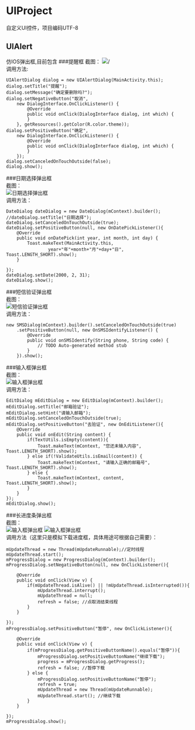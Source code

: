 # UIProject
自定义UI控件，项目编码UTF-8
## UIAlert
仿IOS弹出框,目前包含
###提醒框
截图：
![](https://github.com/UIAndroid/UIProject/blob/master/UIAlert/Images/UIAlertDialog.jpg)/<br>
调用方法:


	UIAlertDialog dialog = new UIAlertDialog(MainActivity.this);
	dialog.setTitle("提醒");
	dialog.setMessage("确定要删除吗?");
	dialog.setNegativeButton("取消",
		new DialogInterface.OnClickListener() {
			@Override
			public void onClick(DialogInterface dialog, int which) {
			}
		}, getResources().getColor(R.color.theme));
	dialog.setPositiveButton("确定",
		new DialogInterface.OnClickListener() {
			@Override
			public void onClick(DialogInterface dialog, int which) {
			}
		});
	dialog.setCanceledOnTouchOutside(false);
	dialog.show();
			
###日期选择弹出框  
截图：  
![日期选择弹出框](https://raw.githubusercontent.com/UIAndroid/UIProject/master/UIAlert/Images/DateDialog.png)  
调用方法：  

	DateDialog dateDialog = new DateDialog(mContext).builder();
	//dateDialog.setTitle("日期选择");
	dateDialog.setCanceledOnTouchOutside(true);
	dateDialog.setPositiveButton(null, new OnDatePickListener(){
		@Override
		public void onDatePick(int year, int month, int day) {
			Toast.makeText(MainActivity.this, 
					year+"年"+month+"月"+day+"日", Toast.LENGTH_SHORT).show();
		}
		
	});
	dateDialog.setDate(2000, 2, 31);
	dateDialog.show();  
###短信验证弹出框  
截图：  
![短信验证弹出框](https://raw.githubusercontent.com/UIAndroid/UIProject/master/UIAlert/Images/SMSDialog.png)  
调用方法：  

	new SMSDialog(mContext).builder().setCanceledOnTouchOutside(true)
		.setPositiveButton(null, new OnSMSIdentifyListener() {
			@Override
			public void onSMSIdentify(String phone, String code) {
				// TODO Auto-generated method stub
			}
		}).show();  
###输入框弹出框  
截图：  
![输入框弹出框](https://raw.githubusercontent.com/UIAndroid/UIProject/master/UIAlert/Images/EditDialog.png)  
调用方法： 

	EditDialog mEditDialog = new EditDialog(mContext).builder();
	mEditDialog.setTitle("邮箱验证");
	mEditDialog.setHint("请输入邮箱");
	mEditDialog.setCanceledOnTouchOutside(true);
	mEditDialog.setPositiveButton("去验证", new OnEditListener(){
		@Override
		public void onEdit(String content) {
			if(TextUtils.isEmpty(content)){
				Toast.makeText(mContext, "您还未输入内容", Toast.LENGTH_SHORT).show();
			} else if(!ValidateUtils.isEmail(content)) {
				Toast.makeText(mContext, "请输入正确的邮箱号", Toast.LENGTH_SHORT).show();
			} else {
				Toast.makeText(mContext, content, Toast.LENGTH_SHORT).show();
			}
		}
	});
	mEditDialog.show();  
###长进度条弹出框  
截图：  
![输入框弹出框](https://raw.githubusercontent.com/UIAndroid/UIProject/master/UIAlert/Images/ProgressDialog_run.png)
![输入框弹出框](https://raw.githubusercontent.com/UIAndroid/UIProject/master/UIAlert/Images/ProgressDialog_stop.png)  
调用方法（这里只是模拟下载进度框，具体用途可根据自己需要）：  
  
	mUpdateThread = new Thread(mUpdateRunnable);//定时线程
	mUpdateThread.start();
	mProgressDialog = new ProgressDialog(mContext).builder();
	mProgressDialog.setNegativeButton(null, new OnClickListener(){

		@Override
		public void onClick(View v) {
			if(mUpdateThread.isAlive() || !mUpdateThread.isInterrupted()){
				mUpdateThread.interrupt();
				mUpdateThread = null;
				refresh = false; //点取消结束线程
			}
		}
				
	});
	mProgressDialog.setPositiveButton("暂停", new OnClickListener(){

		@Override
		public void onClick(View v) {
			if(mProgressDialog.getPositiveButtonName().equals("暂停")){
				mProgressDialog.setPositiveButtonName("继续下载");
				progress = mProgressDialog.getProgress();
				refresh = false; //暂停下载
			} else {
				mProgressDialog.setPositiveButtonName("暂停");
				refresh = true;
				mUpdateThread = new Thread(mUpdateRunnable);
				mUpdateThread.start(); //继续下载
			}
		}
				
	});
	mProgressDialog.show();
